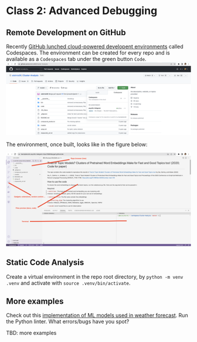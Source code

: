 # Class 2: Advanced Debugging

## Remote Development on GitHub

Recently [GitHub lunched cloud-powered developent environments](https://github.com/features/codespaces) called Codespaces.
The environment can be created for every repo and is available as a `Codespaces` tab under the green button `Code`. 
![start Codespaces](figures/start_codespaces.png)

The environment, once built, looks like in the figure below:

![built Codespaces](figures/built_codespaces.png)

## Static Code Analysis

Create a virtual environment in the repo root directory, by `python -m venv .venv` and activate with `source .venv/bin/activate`. 


## More examples

Check out this [implementation of ML models used in weather forecast](https://github.com/jieyu97/mvpp).
Run the Python linter. What errors/bugs have you spot?

TBD: more examples
